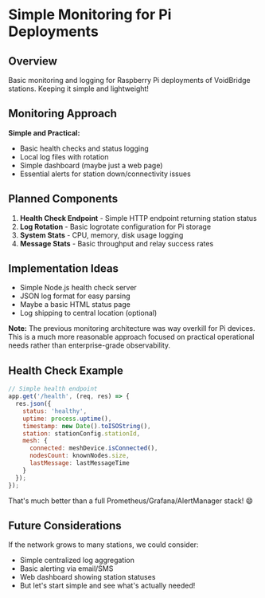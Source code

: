 # Simple Monitoring for Pi Deployments

## Overview

Basic monitoring and logging for Raspberry Pi deployments of VoidBridge stations. Keeping it simple and lightweight!

## Monitoring Approach

**Simple and Practical:**

- Basic health checks and status logging
- Local log files with rotation
- Simple dashboard (maybe just a web page)
- Essential alerts for station down/connectivity issues

## Planned Components

1. **Health Check Endpoint** - Simple HTTP endpoint returning station status
2. **Log Rotation** - Basic logrotate configuration for Pi storage
3. **System Stats** - CPU, memory, disk usage logging
4. **Message Stats** - Basic throughput and relay success rates

## Implementation Ideas

- Simple Node.js health check server
- JSON log format for easy parsing
- Maybe a basic HTML status page
- Log shipping to central location (optional)

**Note:** The previous monitoring architecture was way overkill for Pi devices. This is a much more reasonable approach focused on practical operational needs rather than enterprise-grade observability.

## Health Check Example

```javascript
// Simple health endpoint
app.get('/health', (req, res) => {
  res.json({
    status: 'healthy',
    uptime: process.uptime(),
    timestamp: new Date().toISOString(),
    station: stationConfig.stationId,
    mesh: {
      connected: meshDevice.isConnected(),
      nodesCount: knownNodes.size,
      lastMessage: lastMessageTime
    }
  });
});
```

That's much better than a full Prometheus/Grafana/AlertManager stack! 😄

## Future Considerations

If the network grows to many stations, we could consider:

- Simple centralized log aggregation
- Basic alerting via email/SMS
- Web dashboard showing station statuses
- But let's start simple and see what's actually needed!
